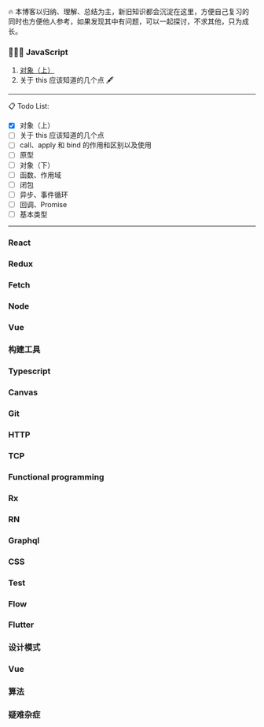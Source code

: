 🔥 本博客以归纳、理解、总结为主，新旧知识都会沉淀在这里，方便自己复习的同时也方便他人参考，如果发现其中有问题，可以一起探讨，不求其他，只为成长。

### 👨🏻‍💻 JavaScript

1. [对象（上）](https://github.com/KaronAmI/blog/issues/20)
2. 关于 this 应该知道的几个点 🖋

---

📋 Todo List:

- [x] 对象（上）
- [ ] 关于 this 应该知道的几个点
- [ ] call、apply 和 bind 的作用和区别以及使用
- [ ] 原型
- [ ] 对象（下）
- [ ] 函数、作用域
- [ ] 闭包
- [ ] 异步、事件循环
- [ ] 回调、Promise
- [ ] 基本类型

---

### React

### Redux

### Fetch

### Node

### Vue

### 构建工具

### Typescript

### Canvas

### Git

### HTTP

### TCP

### Functional programming

### Rx

### RN

### Graphql

### CSS

### Test

### Flow

### Flutter

### 设计模式

### Vue

### 算法

### 疑难杂症

